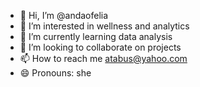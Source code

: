 - 👋 Hi, I’m @andaofelia
- 👀 I’m interested in wellness and analytics 
- 🌱 I’m currently learning data analysis
- 💞️ I’m looking to collaborate on projects 
- 📫 How to reach me atabus@yahoo.com
- 😄 Pronouns: she 
  

<!---
andaofelia/andaofelia is a ✨ special ✨ repository because its `README.md` (this file) appears on your GitHub profile.
You can click the Preview link to take a look at your changes.
--->
